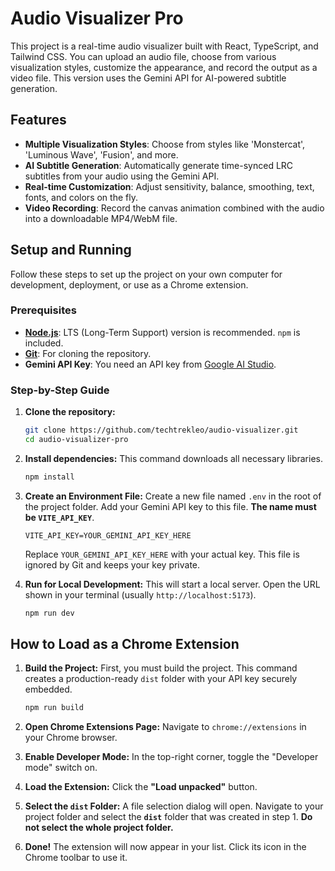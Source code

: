 # Audio Visualizer Pro

This project is a real-time audio visualizer built with React, TypeScript, and Tailwind CSS. You can upload an audio file, choose from various visualization styles, customize the appearance, and record the output as a video file. This version uses the Gemini API for AI-powered subtitle generation.

## Features

-   **Multiple Visualization Styles**: Choose from styles like 'Monstercat', 'Luminous Wave', 'Fusion', and more.
-   **AI Subtitle Generation**: Automatically generate time-synced LRC subtitles from your audio using the Gemini API.
-   **Real-time Customization**: Adjust sensitivity, balance, smoothing, text, fonts, and colors on the fly.
-   **Video Recording**: Record the canvas animation combined with the audio into a downloadable MP4/WebM file.

## Setup and Running

Follow these steps to set up the project on your own computer for development, deployment, or use as a Chrome extension.

### Prerequisites

-   **[Node.js](https://nodejs.org/)**: LTS (Long-Term Support) version is recommended. `npm` is included.
-   **[Git](https://git-scm.com/)**: For cloning the repository.
-   **Gemini API Key**: You need an API key from [Google AI Studio](https://aistudio.google.com/app/apikey).

### Step-by-Step Guide

1.  **Clone the repository:**
    ```bash
    git clone https://github.com/techtrekleo/audio-visualizer.git
    cd audio-visualizer-pro
    ```

2.  **Install dependencies:**
    This command downloads all necessary libraries.
    ```bash
    npm install
    ```

3.  **Create an Environment File:**
    Create a new file named `.env` in the root of the project folder. Add your Gemini API key to this file. **The name must be `VITE_API_KEY`**.
    ```
    VITE_API_KEY=YOUR_GEMINI_API_KEY_HERE
    ```
    Replace `YOUR_GEMINI_API_KEY_HERE` with your actual key. This file is ignored by Git and keeps your key private.

4.  **Run for Local Development:**
    This will start a local server. Open the URL shown in your terminal (usually `http://localhost:5173`).
    ```bash
    npm run dev
    ```

## How to Load as a Chrome Extension

1.  **Build the Project:**
    First, you must build the project. This command creates a production-ready `dist` folder with your API key securely embedded.
    ```bash
    npm run build
    ```

2.  **Open Chrome Extensions Page:**
    Navigate to `chrome://extensions` in your Chrome browser.

3.  **Enable Developer Mode:**
    In the top-right corner, toggle the "Developer mode" switch on.

4.  **Load the Extension:**
    Click the **"Load unpacked"** button.

5.  **Select the `dist` Folder:**
    A file selection dialog will open. Navigate to your project folder and select the **`dist`** folder that was created in step 1. **Do not select the whole project folder.**

6.  **Done!**
    The extension will now appear in your list. Click its icon in the Chrome toolbar to use it.